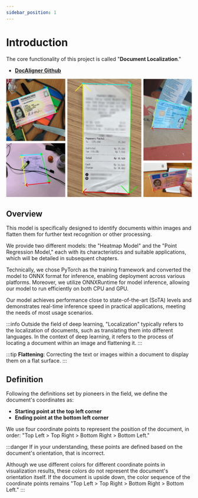 ```yaml
---
sidebar_position: 1
---
```


# Introduction

The core functionality of this project is called "**Document Localization**."

- [**DocAligner Github**](https://github.com/DocsaidLab/DocAligner)

![title](./resources/title.jpg)

## Overview

This model is specifically designed to identify documents within images and flatten them for further text recognition or other processing.

We provide two different models: the "Heatmap Model" and the "Point Regression Model," each with its characteristics and suitable applications, which will be detailed in subsequent chapters.

Technically, we chose PyTorch as the training framework and converted the model to ONNX format for inference, enabling deployment across various platforms. Moreover, we utilize ONNXRuntime for model inference, allowing our model to run efficiently on both CPU and GPU.

Our model achieves performance close to state-of-the-art (SoTA) levels and demonstrates real-time inference speed in practical applications, meeting the needs of most usage scenarios.

:::info
Outside the field of deep learning, "Localization" typically refers to the localization of documents, such as translating them into different languages. In the context of deep learning, it refers to the process of locating a document within an image and flattening it.
:::

:::tip
**Flattening**: Correcting the text or images within a document to display them on a flat surface.
:::

## Definition

Following the definitions set by pioneers in the field, we define the document's coordinates as:

- **Starting point at the top left corner**
- **Ending point at the bottom left corner**

We use four coordinate points to represent the position of the document, in order: "Top Left > Top Right > Bottom Right > Bottom Left."

:::danger
If in your understanding, these points are defined based on the document's orientation, that is incorrect.

Although we use different colors for different coordinate points in visualization results, these colors do not represent the document's orientation itself. If the document is upside down, the color sequence of the coordinate points remains "Top Left > Top Right > Bottom Right > Bottom Left."
:::